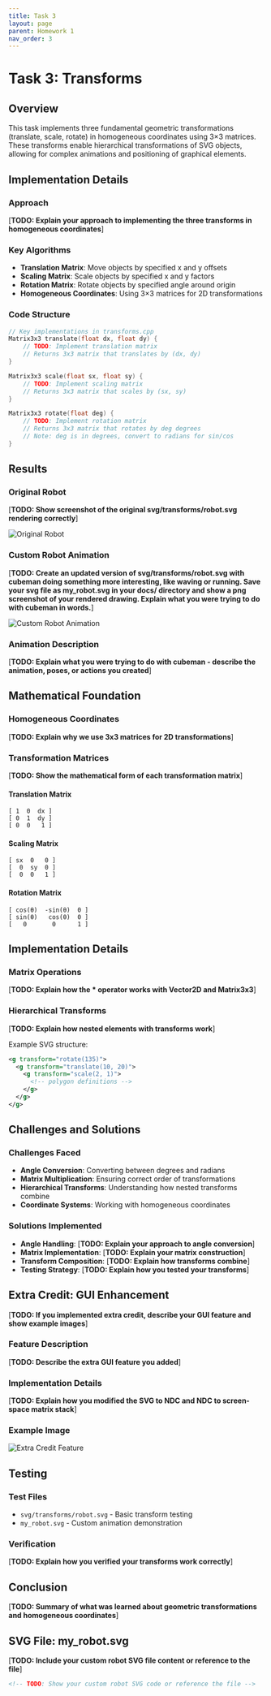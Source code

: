 ```yaml
---
title: Task 3
layout: page
parent: Homework 1
nav_order: 3
---
```


# Task 3: Transforms

## Overview

This task implements three fundamental geometric transformations (translate, scale, rotate) in homogeneous coordinates using 3×3 matrices. These transforms enable hierarchical transformations of SVG objects, allowing for complex animations and positioning of graphical elements.

## Implementation Details

### Approach

[**TODO: Explain your approach to implementing the three transforms in homogeneous coordinates**]

### Key Algorithms

- **Translation Matrix**: Move objects by specified x and y offsets
- **Scaling Matrix**: Scale objects by specified x and y factors
- **Rotation Matrix**: Rotate objects by specified angle around origin
- **Homogeneous Coordinates**: Using 3×3 matrices for 2D transformations

### Code Structure

```cpp
// Key implementations in transforms.cpp
Matrix3x3 translate(float dx, float dy) {
    // TODO: Implement translation matrix
    // Returns 3x3 matrix that translates by (dx, dy)
}

Matrix3x3 scale(float sx, float sy) {
    // TODO: Implement scaling matrix
    // Returns 3x3 matrix that scales by (sx, sy)
}

Matrix3x3 rotate(float deg) {
    // TODO: Implement rotation matrix
    // Returns 3x3 matrix that rotates by deg degrees
    // Note: deg is in degrees, convert to radians for sin/cos
}
```

## Results

### Original Robot

[**TODO: Show screenshot of the original svg/transforms/robot.svg rendering correctly**]

![Original Robot](robot_original.png)

### Custom Robot Animation

[**TODO: Create an updated version of svg/transforms/robot.svg with cubeman doing something more interesting, like waving or running. Save your svg file as my_robot.svg in your docs/ directory and show a png screenshot of your rendered drawing. Explain what you were trying to do with cubeman in words.**]

![Custom Robot Animation](my_robot.png)

### Animation Description

[**TODO: Explain what you were trying to do with cubeman - describe the animation, poses, or actions you created**]

## Mathematical Foundation

### Homogeneous Coordinates

[**TODO: Explain why we use 3x3 matrices for 2D transformations**]

### Transformation Matrices

[**TODO: Show the mathematical form of each transformation matrix**]

#### Translation Matrix

```
[ 1  0  dx ]
[ 0  1  dy ]
[ 0  0   1 ]
```

#### Scaling Matrix

```
[ sx  0   0 ]
[  0  sy  0 ]
[  0  0   1 ]
```

#### Rotation Matrix

```
[ cos(θ)  -sin(θ)  0 ]
[ sin(θ)   cos(θ)  0 ]
[   0       0      1 ]
```

## Implementation Details

### Matrix Operations

[**TODO: Explain how the * operator works with Vector2D and Matrix3x3**]

### Hierarchical Transforms

[**TODO: Explain how nested <g> elements with transforms work**]

Example SVG structure:

```xml
<g transform="rotate(135)">
  <g transform="translate(10, 20)">
    <g transform="scale(2, 1)">
      <!-- polygon definitions -->
    </g>
  </g>
</g>
```

## Challenges and Solutions

### Challenges Faced

- **Angle Conversion**: Converting between degrees and radians
- **Matrix Multiplication**: Ensuring correct order of transformations
- **Hierarchical Transforms**: Understanding how nested transforms combine
- **Coordinate Systems**: Working with homogeneous coordinates

### Solutions Implemented

- **Angle Handling**: [**TODO: Explain your approach to angle conversion**]
- **Matrix Implementation**: [**TODO: Explain your matrix construction**]
- **Transform Composition**: [**TODO: Explain how transforms combine**]
- **Testing Strategy**: [**TODO: Explain how you tested your transforms**]

## Extra Credit: GUI Enhancement

[**TODO: If you implemented extra credit, describe your GUI feature and show example images**]

### Feature Description

[**TODO: Describe the extra GUI feature you added**]

### Implementation Details

[**TODO: Explain how you modified the SVG to NDC and NDC to screen-space matrix stack**]

### Example Image

![Extra Credit Feature](extra_credit_demo.png)

## Testing

### Test Files

- `svg/transforms/robot.svg` - Basic transform testing
- `my_robot.svg` - Custom animation demonstration

### Verification

[**TODO: Explain how you verified your transforms work correctly**]

## Conclusion

[**TODO: Summary of what was learned about geometric transformations and homogeneous coordinates**]

## SVG File: my_robot.svg

[**TODO: Include your custom robot SVG file content or reference to the file**]

```xml
<!-- TODO: Show your custom robot SVG code or reference the file -->
```
